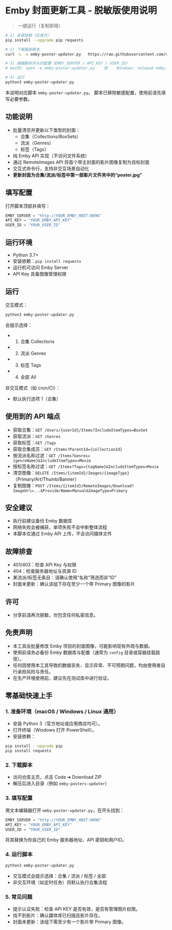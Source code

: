 # Emby 封面更新工具 - 脱敏版使用说明

> 一键运行（复制即用）

```bash
# 1) 安装依赖（仅首次）
pip install --upgrade pip requests

# 2) 下载最新脚本
curl -L -o emby-poster-updater.py   https://raw.githubusercontent.com/onlyhooops/emby-posters-updater/main/emby-poster-updater.py

# 3) 编辑脚本开头的配置（EMBY_SERVER / API_KEY / USER_ID）
# macOS: open -e emby-poster-updater.py    或    Windows: notepad emby-poster-updater.py

# 4) 运行
python3 emby-poster-updater.py
```


本说明对应脚本 `emby-poster-updater.py`。
脚本已移除敏感配置，使用前请先填写必要参数。

## 功能说明
- 批量清空并更新以下类型的封面：
  - 合集（Collections/BoxSets）
  - 流派（Genres）
  - 标签（Tags）
- 纯 Emby API 实现（不访问文件系统）
- 通过 RemoteImages API 将首个带主封面的影片图像复制为目标封面
- 交互式命令行，支持非交互场景自动化
- **更新封面为合集/流派/标签中第一部影片文件夹中的“poster.jpg”**

## 填写配置
打开脚本顶部并填写：
```python
EMBY_SERVER = "http://YOUR_EMBY_HOST:8096"
API_KEY = "YOUR_EMBY_API_KEY"
USER_ID = "YOUR_USER_ID"
```

## 运行环境
- Python 3.7+
- 安装依赖：`pip install requests`
- 运行机可访问 Emby Server
- API Key 具备图像管理权限

## 运行
交互模式：
```bash
python3 emby-poster-updater.py
```
会提示选择：
- 1) 合集 Collections
- 2) 流派 Genres
- 3) 标签 Tags
- 4) 全部 All

非交互模式（如 cron/CI）：
- 默认执行选项 1（合集）

## 使用到的 API 端点
- 获取合集：`GET /Users/{userId}/Items?IncludeItemTypes=BoxSet`
- 获取流派：`GET /Genres`
- 获取标签：`GET /Tags`
- 获取合集成员：`GET /Items?ParentId={collectionId}`
- 按流派名称过滤：`GET /Items?Genres={genreName}&IncludeItemTypes=Movie`
- 按标签名称过滤：`GET /Items?Tags={tagName}&IncludeItemTypes=Movie`
- 清空图像：`DELETE /Items/{itemId}/Images/{imageType}`（Primary/Art/Thumb/Banner）
- 复制图像：`POST /Items/{itemId}/RemoteImages/Download?ImageUrl=...&ProviderName=Manual&ImageType=Primary`

## 安全建议
- 执行前建议备份 Emby 数据库
- 网络失败会被捕获，单项失败不会中断整体流程
- 本脚本仅通过 Emby API 上传，不会访问媒体文件

## 故障排查
- 401/403：检查 API Key 与权限
- 404：检查服务器地址与资源 ID
- 某流派/标签无条目：请确认使用“名称”筛选而非“ID”
- 封面未更新：确认该组下存在至少一个带 Primary 图像的影片

## 许可
- 分享前请再次脱敏，勿包含任何私密信息。




## 免责声明
- 本工具会批量修改 Emby 项目的封面图像，可能影响现有外观与数据。
- 使用前请务必备份 Emby 数据库与配置（通常为 `config` 目录或容器挂载路径）。
- 任何因使用本工具导致的数据丢失、显示异常、不可预期问题，均由使用者自行承担风险与责任。
- 在生产环境使用前，建议先在测试库中进行验证。
## 零基础快速上手

### 1. 准备环境（macOS / Windows / Linux 通用）
- 安装 Python 3（官方地址或应用商店均可）。
- 打开终端（Windows 打开 PowerShell）。
- 安装依赖：
```bash
pip install --upgrade pip
pip install requests
```

### 2. 下载脚本
- 访问仓库主页，点击 Code ➜ Download ZIP
- 解压后进入目录（例如 `emby-posters-updater`）

### 3. 填写配置
用文本编辑器打开 `emby-poster-updater.py`，在开头找到：
```python
EMBY_SERVER = "http://YOUR_EMBY_HOST:8096"
API_KEY = "YOUR_EMBY_API_KEY"
USER_ID = "YOUR_USER_ID"
```
将其替换为你自己的 Emby 服务器地址、API 密钥和用户ID。

### 4. 运行脚本
```bash
python3 emby-poster-updater.py
```
- 交互模式会提示选择：合集 / 流派 / 标签 / 全部
- 非交互环境（如定时任务）将默认执行合集流程

### 5. 常见问题
- 提示认证失败：检查 API KEY 是否有效，是否有管理图片权限。
- 找不到影片：确认媒体库已扫描且影片存在。
- 封面未更新：该组下需至少有一个影片带 Primary 图像。
